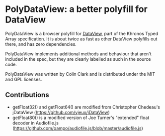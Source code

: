 PolyDataView: a better polyfill for DataView
============================================

PolyDataView is a browser polyfill for [DataView](http://www.khronos.org/registry/typedarray/specs/latest/#8), 
part of the Khronos Typed Array specification. It is about twice as fast as other DataView polyfills out 
there, and has zero dependencies.

PolyDataView implements additional methods and behaviour that aren't included in the spec, but 
they are clearly labelled as such in the source code.

PolyDataView was written by Colin Clark and is distributed under the MIT and GPL licenses.

Contributions
-------------
 * getFloat32() and getFloat64() are modified from Christopher Chedeau's jDataView (https://github.com/vjeux/jDataView) 
 * getFloat80() is a modified version of Joe Turner's "extended" float decoder in Audiofile.js (https://github.com/oampo/audiofile.js/blob/master/audiofile.js)
 